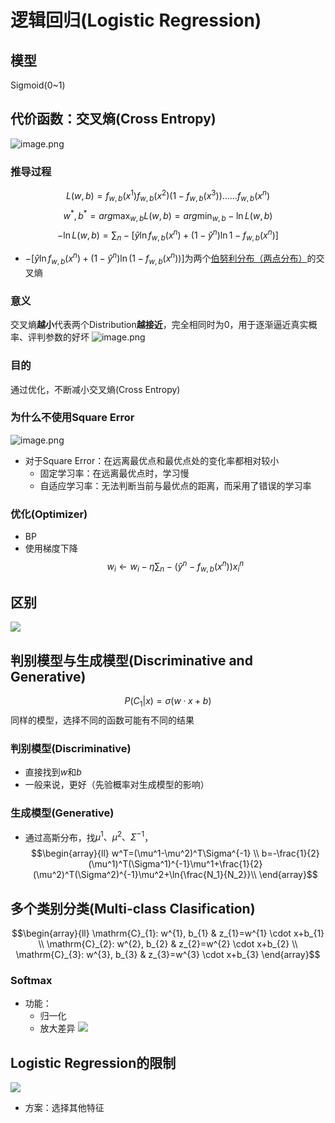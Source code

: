 # 逻辑回归(Logistic Regression)
## 模型
Sigmoid(0~1)

## 代价函数：交叉熵(Cross Entropy)
![image.png](https://s2.loli.net/2022/07/22/tpwVeIfYjd4uRx5.png)
### 推导过程
$$L(w,b) = f_{w,b}(x^1)f_{w,b}(x^2)(1-f_{w,b}(x^3))……f_{w,b}(x^n)$$
$$w^*,b^* = arg \max_{w,b}L(w,b)=arg\min_{w,b}-\ln{L(w,b)}$$
$$-\ln{L(w,b)}=\sum_n -[\hat{y}\ln{f_{w,b}(x^n)+(1-\hat {y}^n)\ln{1-f_{w,b}(x^n)}}]$$

- $-[\hat{y}\ln{f_{w,b}(x^n)+(1-\hat {y}^n)\ln{(1-f_{w,b}(x^n)})}]$为两个[伯努利分布（两点分布）](https://zh.wikipedia.org/zh-cn/%E4%BC%AF%E5%8A%AA%E5%88%A9%E5%88%86%E5%B8%83)的交叉熵
### 意义
交叉熵**越小**代表两个Distribution**越接近**，完全相同时为0，用于逐渐逼近真实概率、评判参数的好坏
![image.png](https://s2.loli.net/2022/07/22/fZhIdutWxs9368E.png)
### 目的
通过优化，不断减小交叉熵(Cross Entropy)
### 为什么不使用Square Error
![image.png](https://s2.loli.net/2022/07/22/SIwvaK1NA4UGQin.png)
- 对于Square Error：在远离最优点和最优点处的变化率都相对较小
	- 固定学习率：在远离最优点时，学习慢
	- 自适应学习率：无法判断当前与最优点的距离，而采用了错误的学习率
### 优化(Optimizer)
- BP
- 使用梯度下降
$$w_i \leftarrow w_i - \eta\sum_n-(\hat y^n -f_{w,b}(x^n))x_i^n$$
## 区别
![](https://s2.loli.net/2022/07/22/1UYvHNAyQEGMhPg.png)

## 判别模型与生成模型(Discriminative and Generative)
$$P(C_1|x)=\sigma(w·x+b)$$
同样的模型，选择不同的函数可能有不同的结果
### 判别模型(Discriminative)
- 直接找到$w$和$b$
- 一般来说，更好（先验概率对生成模型的影响）

### 生成模型(Generative)
- 通过高斯分布，找$\mu^1、\mu^2、\Sigma^{-1}$，$$\begin{array}{ll}
w^T=(\mu^1-\mu^2)^T\Sigma^{-1}
\\
b=-\frac{1}{2}(\mu^1)^T(\Sigma^1)^{-1}\mu^1+\frac{1}{2}(\mu^2)^T(\Sigma^2)^{-1}\mu^2+\ln{\frac{N_1}{N_2}}\\
\end{array}$$
## 多个类别分类(Multi-class Clasification)
$$\begin{array}{ll}
\mathrm{C}_{1}: w^{1}, b_{1} & z_{1}=w^{1} \cdot x+b_{1} \\
\mathrm{C}_{2}: w^{2}, b_{2} & z_{2}=w^{2} \cdot x+b_{2} \\
\mathrm{C}_{3}: w^{3}, b_{3} & z_{3}=w^{3} \cdot x+b_{3}
\end{array}$$
### Softmax
- 功能：
	- 归一化
	- 放大差异
![](https://s2.loli.net/2022/07/22/Nhwn5MQ9XUeCJit.png)

## Logistic Regression的限制
![](https://s2.loli.net/2022/07/22/lrcgWPR9bHneKmA.png)
- 方案：选择其他特征
